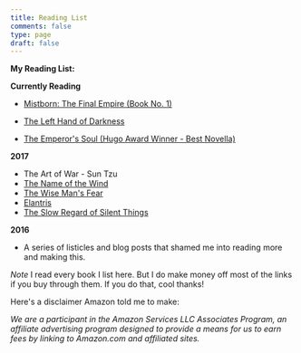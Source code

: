 ```yaml
---
title: Reading List
comments: false
type: page
draft: false
---
```


**My Reading List:**


**Currently Reading**

- <a target="_blank" href="https://www.amazon.com/gp/product/0765350386/ref=as_li_tl?ie=UTF8&camp=1789&creative=9325&creativeASIN=0765350386&linkCode=as2&tag=fernando01-20&linkId=7d2e25fa410012426a86c13cac9fee71">Mistborn: The Final Empire (Book No. 1)</a><img src="//ir-na.amazon-adsystem.com/e/ir?t=fernando01-20&l=am2&o=1&a=0765350386" width="1" height="1" border="0" alt="" style="border:none !important; margin:0px !important;" />

- <a target="_blank" href="https://www.amazon.com/gp/product/0441478123/ref=as_li_tl?ie=UTF8&camp=1789&creative=9325&creativeASIN=0441478123&linkCode=as2&tag=fernando01-20&linkId=c770330e1957a1d689ca4c6948c4d58a">The Left Hand of Darkness</a><img src="//ir-na.amazon-adsystem.com/e/ir?t=fernando01-20&l=am2&o=1&a=0441478123" width="1" height="1" border="0" alt="" style="border:none !important; margin:0px !important;" />

- <a target="_blank" href="https://www.amazon.com/gp/product/1616960922/ref=as_li_tl?ie=UTF8&camp=1789&creative=9325&creativeASIN=1616960922&linkCode=as2&tag=fernando01-20&linkId=9ad17792f615c74497ec7b937ac01592">The Emperor's Soul (Hugo Award Winner - Best Novella)</a><img src="//ir-na.amazon-adsystem.com/e/ir?t=fernando01-20&l=am2&o=1&a=1616960922" width="1" height="1" border="0" alt="" style="border:none !important; margin:0px !important;" />

**2017**

- The Art of War - Sun Tzu
- <a target="_blank" href="https://www.amazon.com/gp/product/0756404746/ref=as_li_tl?ie=UTF8&camp=1789&creative=9325&creativeASIN=0756404746&linkCode=as2&tag=fernando01-20&linkId=a7b57e5b1459a1a4c2efbf1c2f8f3287">The Name of the Wind</a><img src="//ir-na.amazon-adsystem.com/e/ir?t=fernando01-20&l=am2&o=1&a=0756404746" width="1" height="1" border="0" alt="" style="border:none !important; margin:0px !important;" />
- <a target="_blank" href="https://www.amazon.com/gp/product/0756407915/ref=as_li_tl?ie=UTF8&camp=1789&creative=9325&creativeASIN=0756407915&linkCode=as2&tag=fernando01-20&linkId=84467911fe80782f3034f46fd819c7e0">The Wise Man's Fear</a><img src="//ir-na.amazon-adsystem.com/e/ir?t=fernando01-20&l=am2&o=1&a=0756407915" width="1" height="1" border="0" alt="" style="border:none !important; margin:0px !important;" />
- <a target="_blank" href="https://www.amazon.com/gp/product/0765350378/ref=as_li_tl?ie=UTF8&camp=1789&creative=9325&creativeASIN=0765350378&linkCode=as2&tag=fernando01-20&linkId=73837a7603e1cb462baaae5a6966e967">Elantris</a><img src="//ir-na.amazon-adsystem.com/e/ir?t=fernando01-20&l=am2&o=1&a=0765350378" width="1" height="1" border="0" alt="" style="border:none !important; margin:0px !important;" />
- <a target="_blank" href="https://www.amazon.com/gp/product/0756411327/ref=as_li_tl?ie=UTF8&camp=1789&creative=9325&creativeASIN=0756411327&linkCode=as2&tag=fernando01-20&linkId=6f2c172cdbc6deca140365f85c0d2504">The Slow Regard of Silent Things</a><img src="//ir-na.amazon-adsystem.com/e/ir?t=fernando01-20&l=am2&o=1&a=0756411327" width="1" height="1" border="0" alt="" style="border:none !important; margin:0px !important;" />

**2016**

- A series of listicles and blog posts that shamed me into reading more and making this.


*Note*
I read every book I list here. But I do make money off most of the links if you buy through them. If you do that, cool thanks!

Here's a disclaimer Amazon told me to make:

*We are a participant in the Amazon Services LLC Associates Program, an affiliate advertising program designed to provide a means for us to earn fees by linking to Amazon.com and affiliated sites.*

